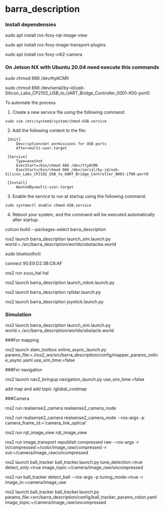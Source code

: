 # barra_description
### Install dependensies

sudo apt install ros-foxy-rqt-image-view

sudo apt install ros-foxy-image-transport-plugins

sudo apt install ros-foxy-v4l2-camera

### On Jetson NX with Ubuntu 20.04 need execute this commands

sudo chmod 666 /dev/ttyACM0

sudo chmod 666 /dev/serial/by-id/usb-Silicon_Labs_CP2102_USB_to_UART_Bridge_Controller_0001-if00-port0

To automate the process

 1. Create a new service file using the following command:
   ```
   sudo vim /etc/systemd/system/chmod-USB.service
   ```

 2. Add the following content to the file:
   ```
    [Unit]
        Description=Set permissions for USB ports
        After=multi-user.target

    [Service]
        Type=oneshot
        ExecStart=/bin/chmod 666 /dev/ttyACM0
        ExecStart=/bin/chmod 666 /dev/serial/by-id/usb-Silicon_Labs_CP2102_USB_to_UART_Bridge_Controller_0001-if00-port0

    [Install]
        WantedBy=multi-user.target

   ```

 3. Enable the service to run at startup using the following command:
   ```
   sudo systemctl enable chmod-USB.service
   ```
 4. Reboot your system, and the command will be executed automatically    after startup.


 



colcon build --packages-select barra_description


ros2 launch barra_description launch_sim.launch.py world:=./src/barra_description/worlds/obstacles.world

sudo bluetoothctl

connect 90:E9:D2:3B:C6:AF

ros2 run zuuu_hal hal

ros2 launch barra_description launch_robot.launch.py

ros2 launch barra_description rplidar.launch.py

ros2 launch barra_description joystick.launch.py


### Simulation

ros2 launch barra_description launch_sim.launch.py world:=./src/barra_description/worlds/obstacle.world




###For mapping

ros2 launch slam_toolbox online_async_launch.py params_file:=./ros2_ws/src/barra_description/config/mapper_params_online_async.yaml use_sim_time:=false

###For navigation

ros2 launch nav2_bringup navigation_launch.py use_sim_time:=false

add map and add topic /global_costmap


###Camera


ros2 run realsense2_camera realsense2_camera_node


ros2 run realsense2_camera realsense2_camera_node --ros-args -p camera_frame_id:='camera_link_optical'


ros2 run rqt_image_view rqt_image_view

ros2 run image_transport republish compressed raw --ros-args -r in/compressed:=/color/image_raw/compressed -r out:=/camera/image_raw/uncompressed

ros2 launch ball_tracker ball_tracker.launch.py tune_detection:=true detect_only:=true image_topic:=/camera/image_raw/uncompressed

ros2 run ball_tracker detect_ball --ros-args -p tuning_mode:=true -r image_in:=camera/image_raw


ros2 launch ball_tracker ball_tracker.launch.py params_file:=src/barra_description/config/ball_tracker_params_robot.yaml image_topic:=/camera/image_raw/uncompressed